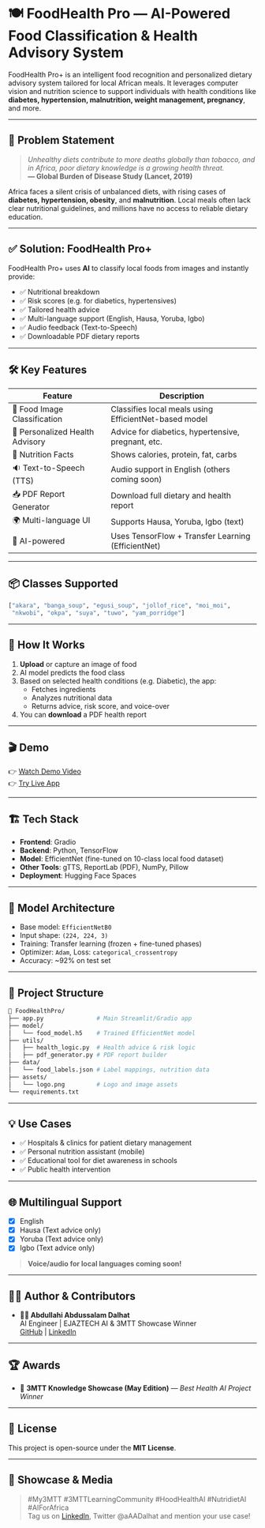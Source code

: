 
# 🍽️ FoodHealth Pro — AI-Powered Food Classification & Health Advisory System


FoodHealth Pro+ is an intelligent food recognition and personalized dietary advisory system tailored for local African meals. It leverages computer vision and nutrition science to support individuals with health conditions like **diabetes, hypertension, malnutrition, weight management, pregnancy**, and more.

---

## 🧠 Problem Statement

> *Unhealthy diets contribute to more deaths globally than tobacco, and in Africa, poor dietary knowledge is a growing health threat.*  
> **— Global Burden of Disease Study (Lancet, 2019)**

Africa faces a silent crisis of unbalanced diets, with rising cases of **diabetes, hypertension, obesity**, and **malnutrition**. Local meals often lack clear nutritional guidelines, and millions have no access to reliable dietary education.

---

## ✅ Solution: FoodHealth Pro+

FoodHealth Pro+ uses **AI** to classify local foods from images and instantly provide:

- ✅ Nutritional breakdown
- ✅ Risk scores (e.g. for diabetics, hypertensives)
- ✅ Tailored health advice
- ✅ Multi-language support (English, Hausa, Yoruba, Igbo)
- ✅ Audio feedback (Text-to-Speech)
- ✅ Downloadable PDF dietary reports


---

## 🛠️ Key Features

| Feature | Description |
|--------|-------------|
| 🍲 Food Image Classification | Classifies local meals using EfficientNet-based model |
| 💊 Personalized Health Advisory | Advice for diabetics, hypertensive, pregnant, etc. |
| 🧾 Nutrition Facts | Shows calories, protein, fat, carbs |
| 🔉 Text-to-Speech (TTS) | Audio support in English (others coming soon) |
| 📥 PDF Report Generator | Download full dietary and health report |
| 🌍 Multi-language UI | Supports Hausa, Yoruba, Igbo (text) |
| 🧠 AI-powered | Uses TensorFlow + Transfer Learning (EfficientNet) |

---

## 📦 Classes Supported

```python
["akara", "banga_soup", "egusi_soup", "jollof_rice", "moi_moi", 
 "nkwobi", "okpa", "suya", "tuwo", "yam_porridge"]
```

---

## 🚀 How It Works

1. **Upload** or capture an image of food  
2. AI model predicts the food class  
3. Based on selected health conditions (e.g. Diabetic), the app:
   - Fetches ingredients
   - Analyzes nutritional data
   - Returns advice, risk score, and voice-over  
4. You can **download** a PDF health report

---

## 🎬 Demo

👉 [Watch Demo Video](https://www.linkedin.com/posts/abdullahi-abdussalam-dalhat_3mttlearningcommunity-my3mtt-3mttlearningcommunity-activity-7344047880837476355-AL6M?utm_source=share&utm_medium=member_desktop&rcm=ACoAAEctOPQBeBwKIdQILVpmdU_ZJcDW-klX1s0)  
👉 [Try Live App](https://huggingface.co/spaces/AADalhat/FoodHealth-pro)

---

## 🏗️ Tech Stack

- **Frontend**: Gradio
- **Backend**: Python, TensorFlow
- **Model**: EfficientNet (fine-tuned on 10-class local food dataset)
- **Other Tools**: gTTS, ReportLab (PDF), NumPy, Pillow
- **Deployment**: Hugging Face Spaces

---

## 🔁 Model Architecture

- Base model: `EfficientNetB0`
- Input shape: `(224, 224, 3)`
- Training: Transfer learning (frozen + fine-tuned phases)
- Optimizer: `Adam`, Loss: `categorical_crossentropy`
- Accuracy: ~92% on test set

---

## 📂 Project Structure

```bash
📁 FoodHealthPro/
├── app.py               # Main Streamlit/Gradio app
├── model/
│   └── food_model.h5    # Trained EfficientNet model
├── utils/
│   ├── health_logic.py  # Health advice & risk logic
│   ├── pdf_generator.py # PDF report builder
├── data/
│   └── food_labels.json # Label mappings, nutrition data
├── assets/
│   └── logo.png         # Logo and image assets
└── requirements.txt
```

---

## 💡 Use Cases

- ✅ Hospitals & clinics for patient dietary management
- ✅ Personal nutrition assistant (mobile)
- ✅ Educational tool for diet awareness in schools
- ✅ Public health intervention

---

## 🌐 Multilingual Support

- [x] English
- [x] Hausa (Text advice only)
- [x] Yoruba (Text advice only)
- [x] Igbo (Text advice only)
> **Voice/audio for local languages coming soon!**

---

## 🧑‍💻 Author & Contributors

- **👨‍🔬 Abdullahi Abdussalam Dalhat**  
  AI Engineer | EJAZTECH AI & 3MTT Showcase Winner  
  [GitHub](https://github.com/AADalhat/) | [LinkedIn](www.linkedin.com/in/abdullahi-abdussalam-dalhat)

---

## 🏆 Awards

- 🥇 **3MTT Knowledge Showcase (May Edition)** — *Best Health AI Project Winner*  

---

## 📃 License

This project is open-source under the **MIT License**.

---

## 📢 Showcase & Media

> #My3MTT #3MTTLearningCommunity #HoodHealthAI #NutridietAI #AIForAfrica  
Tag us on [LinkedIn](https://linkedin.com/in/abdulabdull), Twitter @aAADalhat and mention your use case!
